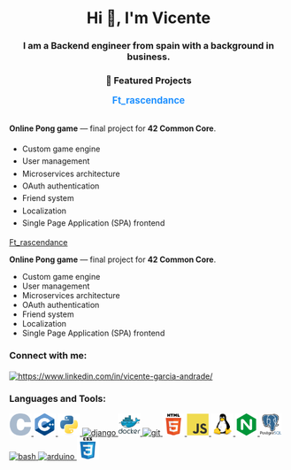 <h1 align="center">Hi 👋, I'm Vicente</h1>
<h3 align="center">I am a Backend engineer from spain with a background in business.</h3>

<h3 align="center">🚀 Featured Projects</h3>

<div style="text-align: center; margin-bottom: 20px;">
  <a href="https://github.com/Quierounnombre/Ft_rascendance" 
     target="_blank" 
     rel="noopener noreferrer" 
     style="font-size: 1.2em; font-weight: bold; color: #1e90ff; text-decoration: none; display: inline-block; margin-bottom: 10px;">
    Ft_rascendance
  </a>
</div>

<div style="max-width: 700px; margin: 0 auto; line-height: 1.6;">
  <p><strong>Online Pong game</strong> — final project for <strong>42 Common Core</strong>.</p>
  <ul>
    <li>Custom game engine</li>
    <li>User management</li>
    <li>Microservices architecture</li>
    <li>OAuth authentication</li>
    <li>Friend system</li>
    <li>Localization</li>
    <li>Single Page Application (SPA) frontend</li>
  </ul>
</div>

<a href="https://github.com/Quierounnombre/Ft_rascendance" target="_blank" rel="noopener noreferrer">Ft_rascendance</a>
<p align="left"><strong>Online Pong game</strong> — final project for <strong>42 Common Core</strong>.</p>
<ul>
	<li>Custom game engine</li>
	<li>User management</li>
	<li>Microservices architecture</li>
	<li>OAuth authentication</li>
	<li>Friend system</li>
	<li>Localization</li>
	<li>Single Page Application (SPA) frontend</li>
</ul>

<h3 align="left">Connect with me:</h3>
<p align="left">
<a href="https://linkedin.com/in/vicente-garcia-andrade/" target="blank"><img align="center" src="https://raw.githubusercontent.com/rahuldkjain/github-profile-readme-generator/master/src/images/icons/Social/linked-in-alt.svg" alt="https://www.linkedin.com/in/vicente-garcia-andrade/" height="30" width="40" /></a>
</p>

<h3 align="left">Languages and Tools:</h3>
<p align="left">
<a href="https://www.cprogramming.com/" target="_blank" rel="noreferrer"> <img src="https://raw.githubusercontent.com/devicons/devicon/master/icons/c/c-original.svg" alt="c" width="40" height="40"/> </a>
<a href="https://www.w3schools.com/cpp/" target="_blank" rel="noreferrer"> <img src="https://raw.githubusercontent.com/devicons/devicon/master/icons/cplusplus/cplusplus-original.svg" alt="cplusplus" width="40" height="40"/> </a>
<a href="https://www.python.org" target="_blank" rel="noreferrer"> <img src="https://raw.githubusercontent.com/devicons/devicon/master/icons/python/python-original.svg" alt="python" width="40" height="40"/> </a>
<a href="https://www.djangoproject.com/" target="_blank" rel="noreferrer"> <img src="https://cdn.worldvectorlogo.com/logos/django.svg" alt="django" width="40" height="40"/> </a>
<a href="https://www.docker.com/" target="_blank" rel="noreferrer"> <img src="https://raw.githubusercontent.com/devicons/devicon/master/icons/docker/docker-original-wordmark.svg" alt="docker" width="40" height="40"/> </a>
<a href="https://git-scm.com/" target="_blank" rel="noreferrer"> <img src="https://www.vectorlogo.zone/logos/git-scm/git-scm-icon.svg" alt="git" width="40" height="40"/> </a>
<a href="https://www.w3.org/html/" target="_blank" rel="noreferrer"> <img src="https://raw.githubusercontent.com/devicons/devicon/master/icons/html5/html5-original-wordmark.svg" alt="html5" width="40" height="40"/> </a>
<a href="https://developer.mozilla.org/en-US/docs/Web/JavaScript" target="_blank" rel="noreferrer"> <img src="https://raw.githubusercontent.com/devicons/devicon/master/icons/javascript/javascript-original.svg" alt="javascript" width="40" height="40"/> </a>
<a href="https://www.linux.org/" target="_blank" rel="noreferrer"> <img src="https://raw.githubusercontent.com/devicons/devicon/master/icons/linux/linux-original.svg" alt="linux" width="40" height="40"/> </a>
<a href="https://www.nginx.com" target="_blank" rel="noreferrer"> <img src="https://raw.githubusercontent.com/devicons/devicon/master/icons/nginx/nginx-original.svg" alt="nginx" width="40" height="40"/> </a>
<a href="https://www.postgresql.org" target="_blank" rel="noreferrer"> <img src="https://raw.githubusercontent.com/devicons/devicon/master/icons/postgresql/postgresql-original-wordmark.svg" alt="postgresql" width="40" height="40"/> </a>
<a href="https://www.gnu.org/software/bash/" target="_blank" rel="noreferrer"> <img src="https://www.vectorlogo.zone/logos/gnu_bash/gnu_bash-icon.svg" alt="bash" width="40" height="40"/> </a>
<a href="https://www.arduino.cc/" target="_blank" rel="noreferrer"> <img src="https://cdn.worldvectorlogo.com/logos/arduino-1.svg" alt="arduino" width="40" height="40"/> </a>
<a href="https://www.w3schools.com/css/" target="_blank" rel="noreferrer"> <img src="https://raw.githubusercontent.com/devicons/devicon/master/icons/css3/css3-original-wordmark.svg" alt="css3" width="40" height="40"/> </a>
</p>